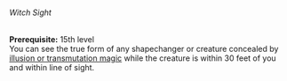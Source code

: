 ###### Witch Sight

**Prerequisite:**
15th level
\
You can see the true form of any shapechanger or creature concealed by [illusion or transmutation magic](#Spellcasting_the_schools_of_magic) while the creature is within 30 feet of you and within line of sight.
